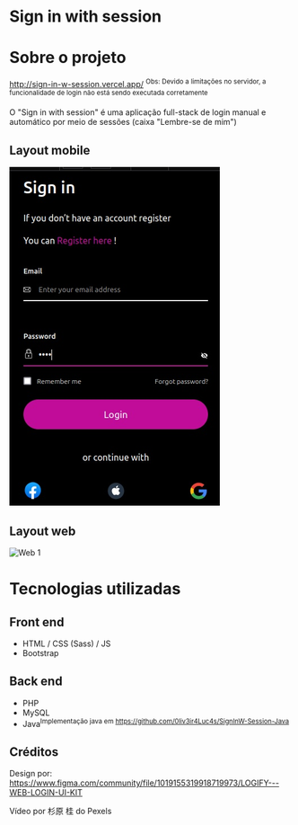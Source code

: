 # Sign in with session

# Sobre o projeto

http://sign-in-w-session.vercel.app/
<sup>Obs: Devido a limitações no servidor, a funcionalidade de login não está sendo executada corretamente</sup>

O "Sign in with session" é uma aplicação full-stack de login manual e automático por meio de sessões (caixa "Lembre-se de mim")

## Layout mobile
![Mobile 1](https://github.com/0liv3ir4Luc4s/assets/blob/main/SignInW-Session-Mobile-1.jpg?raw=true)

## Layout web
![Web 1](https://github.com/0liv3ir4Luc4s/assets/blob/main/SignInW-Session-Web-1.gif?raw=true)

# Tecnologias utilizadas
## Front end
- HTML / CSS (Sass) / JS
- Bootstrap

## Back end
- PHP
- MySQL
- Java<sup>Implementação java em https://github.com/0liv3ir4Luc4s/SignInW-Session-Java</sup>

## Créditos

Design por: https://www.figma.com/community/file/1019155319918719973/LOGIFY---WEB-LOGIN-UI-KIT

Vídeo por 杉原 桂 do Pexels
